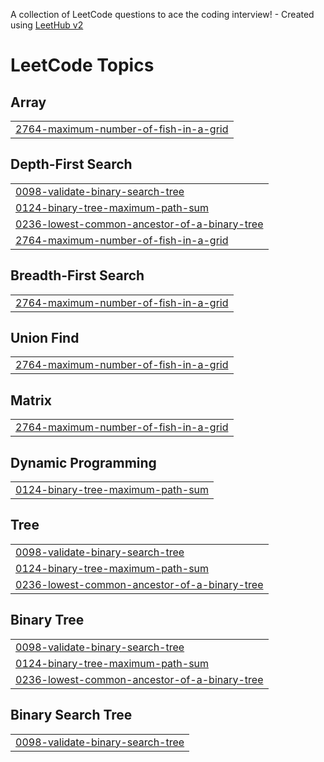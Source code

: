 A collection of LeetCode questions to ace the coding interview! - Created using [LeetHub v2](https://github.com/arunbhardwaj/LeetHub-2.0)
<!---LeetCode Topics Start-->
# LeetCode Topics
## Array
|  |
| ------- |
| [2764-maximum-number-of-fish-in-a-grid](https://github.com/Nareshtiwari74/Leetcode/tree/master/2764-maximum-number-of-fish-in-a-grid) |
## Depth-First Search
|  |
| ------- |
| [0098-validate-binary-search-tree](https://github.com/Nareshtiwari74/Leetcode/tree/master/0098-validate-binary-search-tree) |
| [0124-binary-tree-maximum-path-sum](https://github.com/Nareshtiwari74/Leetcode/tree/master/0124-binary-tree-maximum-path-sum) |
| [0236-lowest-common-ancestor-of-a-binary-tree](https://github.com/Nareshtiwari74/Leetcode/tree/master/0236-lowest-common-ancestor-of-a-binary-tree) |
| [2764-maximum-number-of-fish-in-a-grid](https://github.com/Nareshtiwari74/Leetcode/tree/master/2764-maximum-number-of-fish-in-a-grid) |
## Breadth-First Search
|  |
| ------- |
| [2764-maximum-number-of-fish-in-a-grid](https://github.com/Nareshtiwari74/Leetcode/tree/master/2764-maximum-number-of-fish-in-a-grid) |
## Union Find
|  |
| ------- |
| [2764-maximum-number-of-fish-in-a-grid](https://github.com/Nareshtiwari74/Leetcode/tree/master/2764-maximum-number-of-fish-in-a-grid) |
## Matrix
|  |
| ------- |
| [2764-maximum-number-of-fish-in-a-grid](https://github.com/Nareshtiwari74/Leetcode/tree/master/2764-maximum-number-of-fish-in-a-grid) |
## Dynamic Programming
|  |
| ------- |
| [0124-binary-tree-maximum-path-sum](https://github.com/Nareshtiwari74/Leetcode/tree/master/0124-binary-tree-maximum-path-sum) |
## Tree
|  |
| ------- |
| [0098-validate-binary-search-tree](https://github.com/Nareshtiwari74/Leetcode/tree/master/0098-validate-binary-search-tree) |
| [0124-binary-tree-maximum-path-sum](https://github.com/Nareshtiwari74/Leetcode/tree/master/0124-binary-tree-maximum-path-sum) |
| [0236-lowest-common-ancestor-of-a-binary-tree](https://github.com/Nareshtiwari74/Leetcode/tree/master/0236-lowest-common-ancestor-of-a-binary-tree) |
## Binary Tree
|  |
| ------- |
| [0098-validate-binary-search-tree](https://github.com/Nareshtiwari74/Leetcode/tree/master/0098-validate-binary-search-tree) |
| [0124-binary-tree-maximum-path-sum](https://github.com/Nareshtiwari74/Leetcode/tree/master/0124-binary-tree-maximum-path-sum) |
| [0236-lowest-common-ancestor-of-a-binary-tree](https://github.com/Nareshtiwari74/Leetcode/tree/master/0236-lowest-common-ancestor-of-a-binary-tree) |
## Binary Search Tree
|  |
| ------- |
| [0098-validate-binary-search-tree](https://github.com/Nareshtiwari74/Leetcode/tree/master/0098-validate-binary-search-tree) |
<!---LeetCode Topics End-->